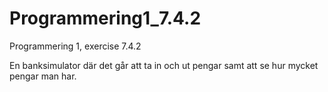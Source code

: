 # Programmering1_7.4.2
Programmering 1, exercise 7.4.2

En banksimulator där det går att ta in och ut pengar samt att se hur mycket pengar man har.
